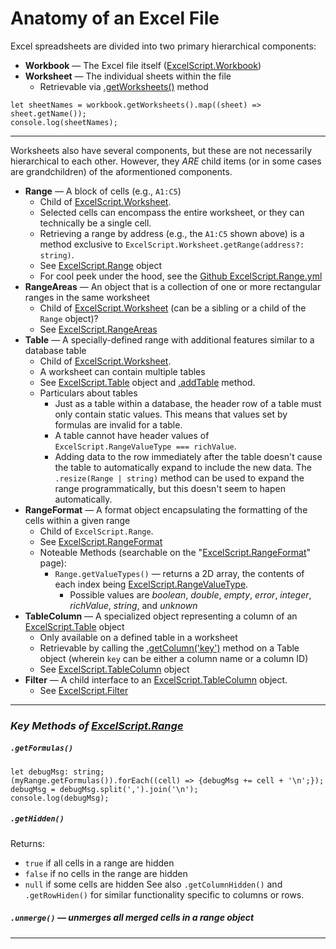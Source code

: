 # Anatomy of an Excel File
Excel spreadsheets are divided into two primary hierarchical components:
- **Workbook** &mdash; The Excel file itself ([ExcelScript.Workbook])
- **Worksheet** &mdash; The individual sheets within the file
    - Retrievable via [.getWorksheets()] method

```TS
let sheetNames = workbook.getWorksheets().map((sheet) => sheet.getName());
console.log(sheetNames);
```

---
Worksheets also have several components, but these are not necessarily hierarchical to each other. However, they
_ARE_ child items (or in some cases are grandchildren) of the aformentioned components.
- **Range** &mdash; A block of cells (e.g., `A1:C5`)
    - Child of [ExcelScript.Worksheet].
    - Selected cells can encompass the entire worksheet, or they can technically be a single cell.
    - Retrieving a range by address (e.g., the `A1:C5` shown above) is a method exclusive to `ExcelScript.Worksheet.getRange(address?: string)`.
    - See [ExcelScript.Range] object
    - For cool peek under the hood, see the [Github ExcelScript.Range.yml]
- **RangeAreas** &mdash; An object that is a collection of one or more rectangular ranges in the same worksheet
    - Child of [ExcelScript.Worksheet] (can be a sibling or a child of the `Range` object)?
    - See [ExcelScript.RangeAreas]
- **Table** &mdash; A specially-defined range with additional features similar to a database table
    - Child of [ExcelScript.Worksheet].
    - A worksheet can contain multiple tables
    - See [ExcelScript.Table] object and [.addTable] method.
    - Particulars about tables
        - Just as a table within a database, the header row of a table must only contain static values.
            This means that values set by formulas are invalid for a table.
        - A table cannot have header values of `ExcelScript.RangeValueType === richValue`.
        - Adding data to the row immediately after the table doesn't cause the table to automatically expand to include the new data. The 
        `.resize(Range | string)` method can be used to expand the range programmatically, but this doesn't seem to hapen automatically.
- **RangeFormat** &mdash; A format object encapsulating the formatting of the cells within a given range
    - Child of `ExcelScript.Range`.
    - See [ExcelScript.RangeFormat]
    - Noteable Methods (searchable on the "[ExcelScript.RangeFormat]" page):
        - `Range.getValueTypes()` &mdash; returns a 2D array, the contents of each index being
             [ExcelScript.RangeValueType]. 
            - Possible values are _boolean_, _double_, _empty_, _error_, _integer_, _richValue_, _string_, and _unknown_
- **TableColumn** &mdash; A specialized object representing a column of an [ExcelScript.Table] object
    - Only available on a defined table in a worksheet
    - Retrievable by calling the [.getColumn('key')] method on a Table object (wherein `key` can be either a column name or a column ID)
    - See [ExcelScript.TableColumn] object
- **Filter** &mdash; A child interface to an [ExcelScript.TableColumn] object.
    - See [ExcelScript.Filter]

---
### _Key Methods of [ExcelScript.Range]_
##### `.getFormulas()`
```TS
let debugMsg: string;
(myRange.getFormulas()).forEach((cell) => {debugMsg += cell + '\n';}); 
debugMsg = debugMsg.split(',').join('\n');
console.log(debugMsg);
```

##### `.getHidden()`
Returns:
 - `true` if all cells in a range are hidden
 - `false` if no cells in the range are hidden
 - `null` if some cells are hidden
 See also `.getColumnHidden()` and `.getRowHiden()` for similar functionality specific to columns or rows.

##### `.unmerge()` &mdash; unmerges all merged cells in a range object

---

[//]: # (HIDDEN REFERENCES)
[ExcelScript.Worksheet]: <https://docs.microsoft.com/en-us/javascript/api/office-scripts/excelscript/excelscript.worksheet?view=office-scripts>
[ExcelScript.Table]: <https://docs.microsoft.com/en-us/javascript/api/office-scripts/excelscript/excelscript.table?view=office-scripts>
[.addTable]: <https://docs.microsoft.com/en-us/javascript/api/office-scripts/excelscript/excelscript.worksheet?view=office-scripts#excelscript-excelscript-worksheet-addtable-member(1)>
[ExcelScript.Range]: <https://docs.microsoft.com/en-us/javascript/api/office-scripts/excelscript/excelscript.range?view=office-scripts>
[ExcelScript.RangeAreas]: <https://docs.microsoft.com/en-us/javascript/api/office-scripts/excelscript/excelscript.rangeareas?view=office-scripts>
[ExcelScript.RangeFormat]: <https://docs.microsoft.com/en-us/javascript/api/office-scripts/excelscript/excelscript.rangeformat?view=office-scripts>
[ExcelScript.RangeValueType]: <https://docs.microsoft.com/en-us/javascript/api/office-scripts/excelscript/excelscript.rangevaluetype?view=office-scripts#excelscript-excelscript-rangevaluetype-richvalue-member>
[ExcelScript.Workbook]: <https://docs.microsoft.com/en-us/javascript/api/office-scripts/excelscript/excelscript.workbook?view=office-scripts>
[.getWorksheets()]: <https://docs.microsoft.com/en-us/javascript/api/office-scripts/excelscript/excelscript.workbook?view=office-scripts#excelscript-excelscript-workbook-getworksheets-member(1)>
[.getColumn('key')]: <https://docs.microsoft.com/en-us/javascript/api/office-scripts/excelscript/excelscript.table?view=office-scripts#excelscript-excelscript-table-getcolumn-member(1)>
[ExcelScript.TableColumn]: <https://docs.microsoft.com/en-us/javascript/api/office-scripts/excelscript/excelscript.tablecolumn?view=office-scripts>
[ExcelScript.Filter]: <https://docs.microsoft.com/en-us/javascript/api/office-scripts/excelscript/excelscript.filter?view=office-scripts>
[Github ExcelScript.Range.yml]: <https://github.com/OfficeDev/office-scripts-docs-reference/blob/main/docs/docs-ref-autogen/excel/excelscript/excelscript.range.yml>